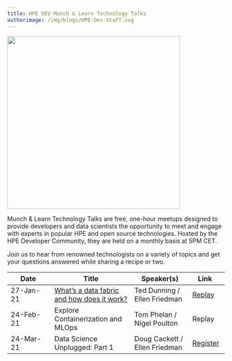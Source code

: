 ```yaml
---
title: HPE DEV Munch & Learn Technology Talks
authorimage: /img/blogs/HPE-Dev-Staff.svg
---
```

<img src="/img/skillup/MunchandLearn.svg" width="400">

Munch & Learn Technology Talks are free, one-hour meetups designed to provide developers and data scientists the opportunity to meet and engage with experts in popular HPE and open source technologies. Hosted by the HPE Developer Community, they are held on a monthly basis at 5PM CET. 

Join us to hear from renowned technologists on a variety of topics and get your questions answered while sharing a recipe or two.

| &nbsp;&nbsp;&nbsp;&nbsp;&nbsp;Date&nbsp;&nbsp;&nbsp;&nbsp;&nbsp;&nbsp; | Title                                                                                                          | Speaker(s)                    | &nbsp;&nbsp;&nbsp;Link&nbsp;&nbsp;&nbsp;&nbsp;&nbsp;                                  |
| ---------------------------------------------------------------------- | -------------------------------------------------------------------------------------------------------------- | ----------------------------- | ------------------------------------------------------------------------------------- |
| 27-Jan-21                                                              | [What’s a data fabric and how does it work?](/uploads/media/2020/12/munch-and-learn-dunning-1611939333032.pdf) | Ted Dunning / Ellen Friedman  | [Replay](https://vimeo.com/507072887)                                                 |
| 24-Feb-21                                                              | Explore Containerization and MLOps                                                                             | Tom Phelan / Nigel Poulton    | Replay  |
| 24-Mar-21                                                              | Data Science Unplugged: Part 1                                                                                 | Doug Cackett / Ellen Friedman | [Register](https://hpe.zoom.us/meeting/register/tJYudO2uqD8iGddvDqH__n4v3lgzyAg42FrL) |